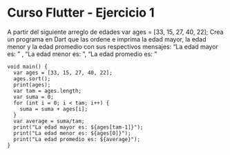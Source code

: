 # Curso Flutter - Ejercicio 1

A partir del siguiente arreglo de edades var ages = [33, 15, 27, 40, 22];
Crea un programa en Dart que las ordene e imprima la edad mayor, la edad menor y la edad promedio con sus respectivos mensajes: “La edad mayor es: ” , “La edad menor es: ”, “La edad promedio es: ”


```
void main() {
  var ages = [33, 15, 27, 40, 22];
  ages.sort();
  print(ages);
  var tam = ages.length;
  var suma = 0;
  for (int i = 0; i < tam; i++) {
    suma = suma + ages[i];
  }
  var average = suma/tam;
  print("La edad mayor es: ${ages[tam-1]}");
  print("La edad menor es: ${ages[0]}");
  print("La edad promedio es: ${average}");
}
```
